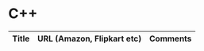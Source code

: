 # C++ 

| Title                                           | URL (Amazon, Flipkart etc) | Comments| 
|-------------------------------------------------|----------------------------|---------|
